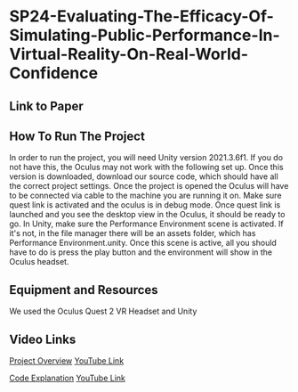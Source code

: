 # SP24-Evaluating-The-Efficacy-Of-Simulating-Public-Performance-In-Virtual-Reality-On-Real-World-Confidence

## Link to Paper

## How To Run The Project
In order to run the project, you will need Unity version 2021.3.6f1. If you do not have this, the Oculus may not work with the following set up.
Once this version is downloaded, download our source code, which should have all the correct project settings. Once the project is opened the 
Oculus will have to be connected via cable to the machine you are running it on. Make sure quest link is activated and the oculus is in debug 
mode. Once quest link is launched and you see the desktop view in the Oculus, it should be ready to go. In Unity, make sure the Performance 
Environment scene is activated. If it's not, in the file manager there will be an assets folder, which has Performance Environment.unity. Once 
this scene is active, all you should have to do is press the play button and the environment will show in the Oculus headset. 

## Equipment and Resources
We used the Oculus Quest 2 VR Headset and Unity

## Video Links
[Project Overview](/Videos/Final%20Project%20Overview.mp4) 
[YouTube Link](https://youtu.be/PSPk81S536s)


[Code Explanation](/Videos/ExplanationOfCodeAndExperiment.mp4) 
[YouTube Link](https://youtu.be/Lo9xMdLjTXY)
